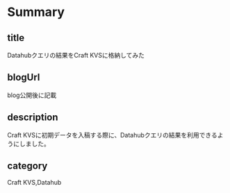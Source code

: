 # Summary
## title
Datahubクエリの結果をCraft KVSに格納してみた

## blogUrl
blog公開後に記載

## description
Craft KVSに初期データを入稿する際に、Datahubクエリの結果を利用できるようにしました。

## category
Craft KVS,Datahub